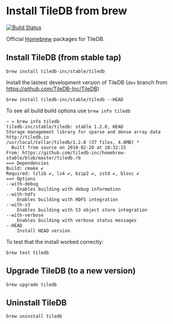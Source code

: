 # Install TileDB from brew

[![Build Status](https://travis-ci.org/TileDB-Inc/homebrew-stable.svg?branch=master)](https://travis-ci.org/TileDB-Inc/homebrew-stable)

Official [Homebrew](https://brew.sh/) packages for TileDB.

## Install TileDB (from stable tap)

```
brew install tiledb-inc/stable/tiledb
```

Install the lastest development version of TileDB (`dev` branch from https://github.com/TileDB-Inc/TileDB)

```
brew install tiledb-inc/stable/tiledb --HEAD
```

To see all build build options use `brew info tiledb`

```
~ » brew info tiledb
tiledb-inc/stable/tiledb: stable 1.2.0, HEAD
Storage management library for sparse and dense array data
http://tiledb.io
/usr/local/Cellar/tiledb/1.2.0 (37 files, 4.8MB) *
  Built from source on 2018-02-20 at 18:32:15
From: https://github.com/tiledb-inc/homebrew-stable/blob/master/tiledb.rb
==> Dependencies
Build: cmake ✔
Required: lzlib ✔, lz4 ✔, bzip2 ✔, zstd ✔, blosc ✔
==> Options
--with-debug
	Enables building with debug information
--with-hdfs
	Enables building with HDFS integration
--with-s3
	Enables building with S3 object store integration
--with-verbose
	Enables building with verbose status messages
--HEAD
	Install HEAD version
```

To test that the install worked correctly:

```
brew test tiledb
```

## Upgrade TileDB (to a new version)

```
brew upgrade tiledb
```

## Uninstall TileDB

```
brew uninstall tiledb
```
